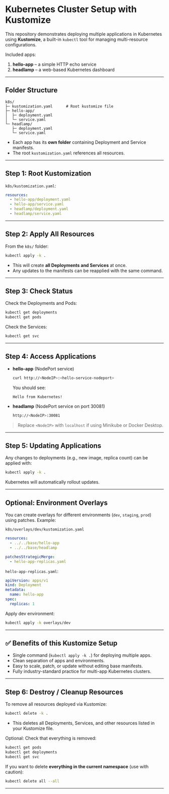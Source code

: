 # Kubernetes Cluster Setup with Kustomize

This repository demonstrates deploying multiple applications in Kubernetes using **Kustomize**, a built-in `kubectl` tool for managing multi-resource configurations.

Included apps:

1. **hello-app** – a simple HTTP echo service
2. **headlamp** – a web-based Kubernetes dashboard

---

## **Folder Structure**

```
k8s/
├─ kustomization.yaml      # Root kustomize file
├─ hello-app/
│  ├─ deployment.yaml
│  └─ service.yaml
└─ headlamp/
   ├─ deployment.yaml
   └─ service.yaml
```

* Each app has its **own folder** containing Deployment and Service manifests.
* The root `kustomization.yaml` references all resources.

---

## **Step 1: Root Kustomization**

`k8s/kustomization.yaml`:

```yaml
resources:
  - hello-app/deployment.yaml
  - hello-app/service.yaml
  - headlamp/deployment.yaml
  - headlamp/service.yaml
```

---

## **Step 2: Apply All Resources**

From the `k8s/` folder:

```bash
kubectl apply -k .
```

* This will create **all Deployments and Services** at once.
* Any updates to the manifests can be reapplied with the same command.

---

## **Step 3: Check Status**

Check the Deployments and Pods:

```bash
kubectl get deployments
kubectl get pods
```

Check the Services:

```bash
kubectl get svc
```

---

## **Step 4: Access Applications**

* **hello-app** (NodePort service)

  ```bash
  curl http://<NodeIP>:<hello-service-nodeport>
  ```

  You should see:

  ```
  Hello from Kubernetes!
  ```

* **headlamp** (NodePort service on port 30081)

  ```bash
  http://<NodeIP>:30081
  ```

> Replace `<NodeIP>` with `localhost` if using Minikube or Docker Desktop.

---

## **Step 5: Updating Applications**

Any changes to deployments (e.g., new image, replica count) can be applied with:

```bash
kubectl apply -k .
```

Kubernetes will automatically rollout updates.

---

## **Optional: Environment Overlays**

You can create overlays for different environments (`dev`, `staging`, `prod`) using patches.
Example:

```
k8s/overlays/dev/kustomization.yaml
```

```yaml
resources:
  - ../../base/hello-app
  - ../../base/headlamp

patchesStrategicMerge:
  - hello-app-replicas.yaml
```

`hello-app-replicas.yaml`:

```yaml
apiVersion: apps/v1
kind: Deployment
metadata:
  name: hello-app
spec:
  replicas: 1
```

Apply dev environment:

```bash
kubectl apply -k overlays/dev
```

---

## ✅ Benefits of this Kustomize Setup

* Single command (`kubectl apply -k .`) for deploying multiple apps.
* Clean separation of apps and environments.
* Easy to scale, patch, or update without editing base manifests.
* Fully industry-standard practice for multi-app Kubernetes clusters.

---

## **Step 6: Destroy / Cleanup Resources**

To remove all resources deployed via Kustomize:

```bash
kubectl delete -k .
```

* This deletes all Deployments, Services, and other resources listed in your Kustomize file.

Optional: Check that everything is removed:

```bash
kubectl get pods
kubectl get deployments
kubectl get svc
```

If you want to delete **everything in the current namespace** (use with caution):

```bash
kubectl delete all --all
```

---